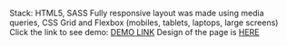Stack: HTML5, SASS
Fully responsive layout was made using media queries, CSS Grid and Flexbox (mobiles, tablets, laptops, large screens)
Click the link to see demo: [DEMO LINK](https://nastyyvolk.github.io/miami_landing/)
Design of the page is [HERE](https://www.figma.com/file/nHz8bflIwJaWP3P99vKTH5/miami_home_new?node-id=16033%3A3)
